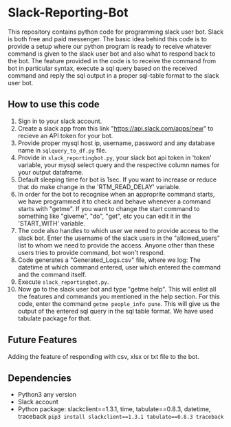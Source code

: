 # Slack-Reporting-Bot
This repository contains python code for programming slack user bot. Slack is both free and paid messenger. The basic idea behind this code is to provide a setup where our python program is ready to receive whatever command is given to the slack user bot and also what to respond back to the bot. The feature provided in the code is to receive the command from bot in particular syntax, execute a sql query based on the received command and reply the sql output in a proper sql-table format to the slack user bot.

## How to use this code
1. Sign in to your slack account.
2. Create a slack app from this link "https://api.slack.com/apps/new" to recieve an API token for your bot.
3. Provide proper mysql host ip, username, password and any database name in ```sqlquery_to_df.py``` file.
4. Provide in ```slack_reportingbot.py```, your slack bot api token in 'token' variable, your mysql select query and the respective column names for your output dataframe.
5. Default sleeping time for bot is 1sec. If you want to increase or reduce that do make change in the 'RTM_READ_DELAY' variable.
6. In order for the bot to recognise when an approprite command starts, we have programmed it to check and behave whenever a command starts with "getme". If you want to change the start command to something like "giveme", "do", "get", etc you can edit it in the 'START_WITH' variable.
7. The code also handles to which user we need to provide access to the slack bot. Enter the username of the slack users in the "allowed_users" list to whom we need to provide the access. Anyone other than these users tries to provide command, bot won't respond.
8. Code generates a "Generated_Logs.csv" file, where we log: The datetime at which command entered, user which entered the command and the command itself.
9. Execute ```slack_reportingbot.py```.
10. Now go to the slack user bot and type "getme help". This will enlist all the features and commands you mentioned in the help section. For this code, enter the command ```getme people_info pune```. This will give us the output of the entered sql query in the sql table format. We have used tabulate package for that.

## Future Features
Adding the feature of responding with csv, xlsx or txt file to the bot.

## Dependencies
- Python3 any version
- Slack account
- Python package: slackclient==1.3.1, time, tabulate==0.8.3, datetime, traceback
```pip3 install slackclient==1.3.1 tabulate==0.8.3 traceback```
